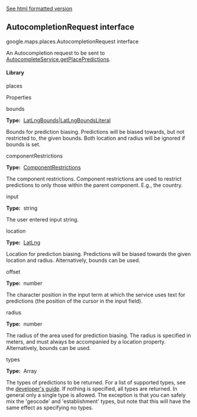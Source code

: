 [See html formatted version](https://huasofoundries.github.io/google-maps-documentation/AutocompletionRequest.html)


AutocompletionRequest interface
-------------------------------

google.maps.places.AutocompletionRequest interface

An Autocompletion request to be sent to [AutocompleteService.getPlacePredictions](https://github.com/amenadiel/google-maps-documentation/blob/master/docs/AutocompleteService.md).

#### Library

places

Properties

bounds

**Type:**  [LatLngBounds](https://github.com/amenadiel/google-maps-documentation/blob/master/docs/LatLngBounds.md)|[LatLngBoundsLiteral](https://github.com/amenadiel/google-maps-documentation/blob/master/docs/LatLngBoundsLiteral.md)

Bounds for prediction biasing. Predictions will be biased towards, but not restricted to, the given bounds. Both location and radius will be ignored if bounds is set.

componentRestrictions

**Type:**  [ComponentRestrictions](https://github.com/amenadiel/google-maps-documentation/blob/master/docs/ComponentRestrictions.md)

The component restrictions. Component restrictions are used to restrict predictions to only those within the parent component. E.g., the country.

input

**Type:**  string

The user entered input string.

location

**Type:**  [LatLng](https://github.com/amenadiel/google-maps-documentation/blob/master/docs/LatLng.md)

Location for prediction biasing. Predictions will be biased towards the given location and radius. Alternatively, bounds can be used.

offset

**Type:**  number

The character position in the input term at which the service uses text for predictions (the position of the cursor in the input field).

radius

**Type:**  number

The radius of the area used for prediction biasing. The radius is specified in meters, and must always be accompanied by a location property. Alternatively, bounds can be used.

types

**Type:**  Array<string>

The types of predictions to be returned. For a list of supported types, see the [developer's guide](https://developers.google.com/places/supported_types#table3). If nothing is specified, all types are returned. In general only a single type is allowed. The exception is that you can safely mix the 'geocode' and 'establishment' types, but note that this will have the same effect as specifying no types.